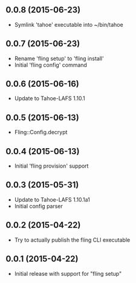 0.0.8 (2015-06-23)
------------------
* Symlink 'tahoe' executable into ~/bin/tahoe

0.0.7 (2015-06-23)
------------------
* Rename 'fling setup' to 'fling install'
* Initial 'fling config' command

0.0.6 (2015-06-16)
------------------
* Update to Tahoe-LAFS 1.10.1

0.0.5 (2015-06-13)
------------------
* Fling::Config.decrypt

0.0.4 (2015-06-13)
------------------
* Initial 'fling provision' support

0.0.3 (2015-05-31)
------------------
* Update to Tahoe-LAFS 1.10.1a1
* Initial config parser

0.0.2 (2015-04-22)
------------------
* Try to actually publish the fling CLI executable

0.0.1 (2015-04-22)
------------------
* Initial release with support for "fling setup"
